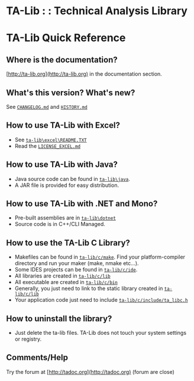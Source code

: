 # TA-Lib : : Technical Analysis Library

# TA-Lib Quick Reference
## Where is the documentation?

[http://ta-lib.org](http://ta-lib.org) in the documentation section.

## What's this version? What's new?

See [`CHANGELOG.md`](CHANGELOG.md) and [`HISTORY.md`](HISTORY.md)

## How to use TA-Lib with Excel?

* See [`ta-lib\excel\README.TXT`](ta-lib\excel\README.TXT)
* Read the [`LICENSE_EXCEL.md`](LICENSE_EXCEL.md)

## How to use TA-Lib with Java?

* Java source code can be found in [`ta-lib\java`](ta-libjava).
* A JAR file is provided for easy distribution.

## How to use TA-Lib with .NET and Mono?

* Pre-built assemblies are in [`ta-lib\dotnet`](ta-lib\dotnet)
* Source code is in C++/CLI Managed.

## How to use the TA-Lib C Library?

* Makefiles can be found in [`ta-lib/c/make`](ta-lib/c/make). Find
your platform-compiler directory and run your
maker (make, nmake etc...).
* Some IDES projects can be found in [`ta-lib/c/ide`](ta-lib/c/ide).
* All libraries are created in [`ta-lib/c/lib`](ta-lib/c/lib)
* All executable are created in [`ta-lib/c/bin`](ta-lib/c/bin)
* Generally, you just need to link to the static library created in [`ta-lib/c/lib`](ta-lib/c/lib)
* Your application code just need to include [`ta-lib/c/include/ta_libc.h`](ta-lib/c/include/ta_libc.h)

## How to uninstall the library?

* Just delete the ta-lib files. TA-Lib does
not touch your system settings or registry.

## Comments/Help

Try the forum at [http://tadoc.org](http://tadoc.org) (forum are close)
